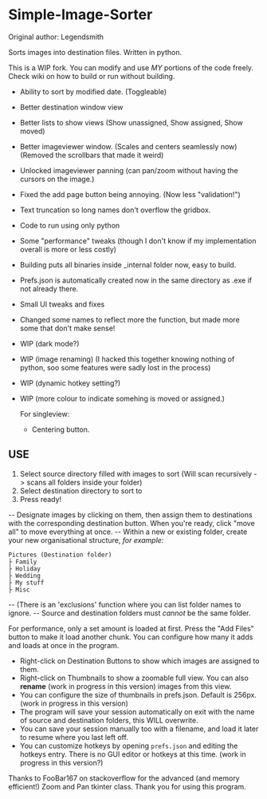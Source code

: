 # Simple-Image-Sorter
Original author: Legendsmith

Sorts images into destination files. Written in python.

This is a WIP fork. You can modify and use *MY* portions of the code freely. Check wiki on how to build or run without building.
- Ability to sort by modified date. (Toggleable)
- Better destination window view
- Better lists to show views (Show unassigned, Show assigned, Show moved)
- Better imageviewer window. (Scales and centers seamlessly now) (Removed the scrollbars that made it weird)
- Unlocked imageviewer panning (can pan/zoom without having the cursors on the image.)
- Fixed the add page button being annoying. (Now less "validation!")
- Text truncation so long names don't overflow the gridbox.
- Code to run using only python
- Some "performance" tweaks (though I don't know if my implementation overall is more or less costly)
- Building puts all binaries inside _internal folder now, easy to build.
- Prefs.json is automatically created now in the same directory as .exe if not already there.
- Small UI tweaks and fixes
- Changed some names to reflect more the function, but made more some that don't make sense!
- WIP (dark mode?)
- WIP (image renaming) (I hacked this together knowing nothing of python, soo some features were sadly lost in the process)
- WIP (dynamic hotkey setting?)
- WIP (more colour to indicate somehing is moved or assigned.)

  For singleview:
  - Centering button.

## USE
1. Select source directory filled with images to sort (Will scan recursively -> scans all folders inside your folder)
2. Select destination directory to sort to
3. Press ready!

-- Designate images by clicking on them, then assign them to destinations with the corresponding destination button. When you're ready, click "move all" to move everything at once.
-- Within a new or existing folder, create your new organisational structure, _for example:_

```
Pictures (Destination folder)
├ Family
├ Holiday
├ Wedding
├ My stuff
├ Misc
```

-- (There is an 'exclusions' function where you can list folder names to ignore.
-- Source and destination folders must *cannot* be the same folder.


For performance, only a set amount is loaded at first. Press the "Add Files" button to make it load another chunk. You can configure how many it adds and loads at once in the program.
- Right-click on Destination Buttons to show which images are assigned to them.
- Right-click on Thumbnails to show a zoomable full view. You can also **rename** (work in progress in this version) images from this view.
- You can configure the size of thumbnails in prefs.json. Default is 256px. (work in progress in this version)
- The program will save your session automatically on exit with the name of source and destination folders, this WILL overwrite.
- You can save your session manually too with a filename, and load it later to resume where you last left off.
- You can customize hotkeys by opening `prefs.json` and editing the hotkeys entry. There is no GUI editor or hotkeys at this time. (work in progress in this version?)

Thanks to FooBar167 on stackoverflow for the advanced (and memory efficient!) Zoom and Pan tkinter class. Thank you for using this program.
